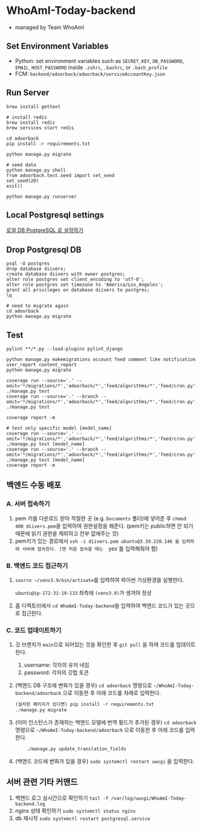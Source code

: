 # WhoAmI-Today-backend
- managed by Team WhoAmI

## Set Environment Variables
- Python: set environment variables such as `SECRET_KEY`, `DB_PASSWORD`, `EMAIL_HOST_PASSWORD` inside `.zshrc`, `.bashrc`, or `.bash_profile`
- FCM: `backend/adoorback/adoorback/serviceAccountKey.json`

## Run Server
```
brew install gettext

# install redis
brew install redis
brew services start redis
```

```
cd adoorback
pip install -r requirements.txt

python manage.py migrate

# seed data
python manage.py shell
from adoorback.test.seed import set_seed
set_seed(20)
exit()

python manage.py runserver
```

## Local Postgresql settings
[로컬 DB PostgreSQL 로 설정하기](https://www.notion.so/jinsungoo/DB-PostgreSQL-f2d9e2cf966e47c2954ed0f008bda068?pvs=4)

## Drop Postgresql DB
```
psql -U postgres
drop database diivers;
create database diivers with owner postgres;
alter role postgres set client_encoding to 'utf-8';
alter role postgres set timezone to 'America/Los_Angeles';
grant all privileges on database diivers to postgres;
\q

# need to migrate again
cd adoorback
python manage.py migrate
```

## Test

```
pylint **/*.py --load-plugins pylint_django

python manage.py makemigrations account feed comment like notification user_report content_report
python manage.py migrate

coverage run --source='.' --omit='*/migrations/*','adoorback/*','feed/algorithms/*','feed/cron.py','account/cron.py','locustfile.py','manage.py','*/wsgi.py','*/asgi.py','*/utils/*' ./manage.py test
coverage run --source='.' --branch --omit='*/migrations/*','adoorback/*','feed/algorithms/*','feed/cron.py','account/cron.py','locustfile.py','manage.py','*/wsgi.py','*/asgi.py','*/utils/*' ./manage.py test

coverage report -m

# test only specific model [model_name]
coverage run --source='.' --omit='*/migrations/*','adoorback/*','feed/algorithms/*','feed/cron.py','account/cron.py','locustfile.py','manage.py','*/wsgi.py','*/asgi.py','*/utils/*' ./manage.py test [model_name]
coverage run --source='.' --branch --omit='*/migrations/*','adoorback/*','feed/algorithms/*','feed/cron.py','account/cron.py','locustfile.py','manage.py','*/wsgi.py','*/asgi.py','*/utils/*' ./manage.py test [model_name]
coverage report -m
```

## 백엔드 수동 배포
### A. 서버 접속하기

1. pem 키를 다운로드 받아 적절한 곳 (e.g. `Documents` 폴더)에 넣어준 후 `chmod 400 diivers.pem`을 입력하여 권한설정을 해준다. (pem키는 public하면 안 되기 때문에 읽기 권한을 제외하고 전부 없애주는 것)    
2. pem키가 있는 경로에서 `ssh -i diivers.pem ubuntu@3.39.220.146 을 입력하여 서버에 접속한다. (맨 처음 접속할 때는  `yes`를 입력해줘야 함)

### B. 백엔드 코드 접근하기

1. `source ~/venv3.9/bin/activate`를 입력하여 파이썬 가상환경을 실행한다.
    
    `ubuntu@ip-172-31-19-133` 좌측에 `(venv3.9)`가 생겨야 정상
    
2. 홈 디렉토리에서 `cd WhoAmI-Today-backend`을 입력하여 백엔드 코드가 있는 곳으로 접근한다.

### C. 코드 업데이트하기

1. 깃 브랜치가 `main`으로 되어있는 것을 확인한 후 `git pull` 을 하여 코드를 업데이트한다.
    1. username: 각자의 유저 네임
    2. password: 각자의 깃헙 토큰
2. (백엔드 DB 구조에 변화가 있을 경우) `cd adoorback` 명령으로 `~/WhoAmI-Today-backend/adoorback` 으로 이동한 후 아래 코드를 차례로 입력한다.
    
    ```python
    (설치한 패키지가 있다면) pip install -r requirements.txt
    ./manage.py migrate
    ```
    
3. (이미 인스턴스가 존재하는 백엔드 모델에 번역 필드가 추가된 경우)   `cd adoorback` 명령으로 `~/WhoAmI-Today-backend/adoorback` 으로 이동한 후 아래 코드를 입력한다.
    
    ```bash
    	./manage.py update_translation_fields
    ```
    
4. (백엔드 코드에 변화가 있을 경우) `sudo systemctl restart uwsgi` 을 입력한다.

## 서버 관련 기타 커맨드

1. 백엔드 로그 실시간으로 확인하기 `tail -f /var/log/uwsgi/WhoAmI-Today-backend.log`
2. nginx 상태 확인하기 `sudo systemctl status nginx`
3. db 재시작 `sudo systemctl restart postgresql.service`
